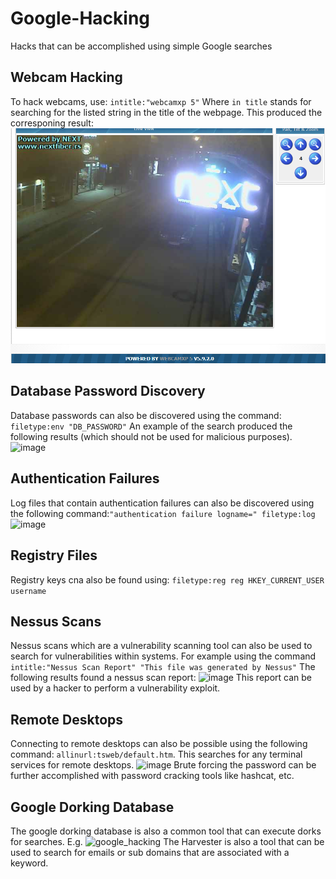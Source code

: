 # Google-Hacking
Hacks that can be accomplished using simple Google searches

## Webcam Hacking
To hack webcams, use: ``` intitle:"webcamxp 5" ```
Where ```in title``` stands for searching for the listed string in the title of the webpage. This produced the corresponing result:
 ![](webcam_1.PNG)
 
## Database Password Discovery

Database passwords can also be discovered using the command: ``` filetype:env "DB_PASSWORD"``` An example of the search produced the following results (which should not be used for malicious purposes).
![image](https://user-images.githubusercontent.com/39514108/144343557-ef196db0-9196-432b-bebf-5e639e648f39.png)

## Authentication Failures

Log files that contain authentication failures can also be discovered using the following command:```"authentication failure logname=" filetype:log```
![image](https://user-images.githubusercontent.com/39514108/144343891-749dd5fe-581f-4d36-845a-25428561e52f.png)

## Registry Files

Registry keys cna also be found using: ```filetype:reg reg HKEY_CURRENT_USER username```

## Nessus Scans

Nessus scans which are a vulnerability scanning tool can also be used to search for vulnerabilities within systems. For example using the command ``` intitle:"Nessus Scan Report" "This file was generated by Nessus" ```
The following results found a nessus scan report:
![image](https://user-images.githubusercontent.com/39514108/144344167-d07d32c3-057d-4ee6-b6e4-945319334560.png)
This report can be used by a hacker to perform a vulnerability exploit.

## Remote Desktops

Connecting to remote desktops can also be possible using the following command: ``` allinurl:tsweb/default.htm ```. This searches for any terminal services for remote desktops.
![image](https://user-images.githubusercontent.com/39514108/144344487-a3d8c003-9b6e-463e-a72e-87af838e739e.png)
Brute forcing the password can be further accomplished with password cracking tools like hashcat, etc.

## Google Dorking Database

The google dorking database is also a common tool that can execute dorks for searches. E.g.
![google_hacking](https://user-images.githubusercontent.com/39514108/144343682-96998459-d1a2-4255-9dda-60efd05059bd.PNG)
The Harvester is also a tool that can be used to search for emails or sub domains that are associated with a keyword.
